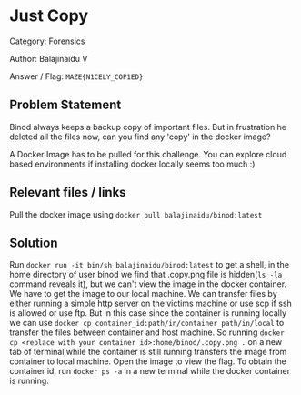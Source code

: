 # **Just Copy**

Category: Forensics

Author: Balajinaidu V

Answer / Flag: `MAZE{N1CELY_COP1ED}`

## Problem Statement

Binod always keeps a backup copy of important files. But in frustration he deleted all the files now, can you find any 'copy' in the docker image?

A Docker Image has to be pulled for this challenge. You can explore cloud based environments if installing docker locally seems too much :)


## Relevant files / links

Pull the docker image using `docker pull balajinaidu/binod:latest`

## Solution

Run `docker run -it bin/sh balajinaidu/binod:latest` to get a shell, in the home directory of user binod we find that .copy.png file is hidden(`ls -la` command reveals it), but we can't view the image in the docker container. We have to get the image to our local machine. We can transfer files by either running a simple http server on the victims machine or use scp if ssh is allowed or use ftp. But in this case since the container is running locally we can use `docker cp container_id:path/in/container path/in/local` to transfer the files between container and host machine. So running `docker cp <replace with your container id>:home/binod/.copy.png .` on a new tab of terminal,while the container is still running transfers the image from container to local machine. Open the image to view the flag.
To obtain the container id, run `docker ps -a` in a new terminal while the docker container is running.
